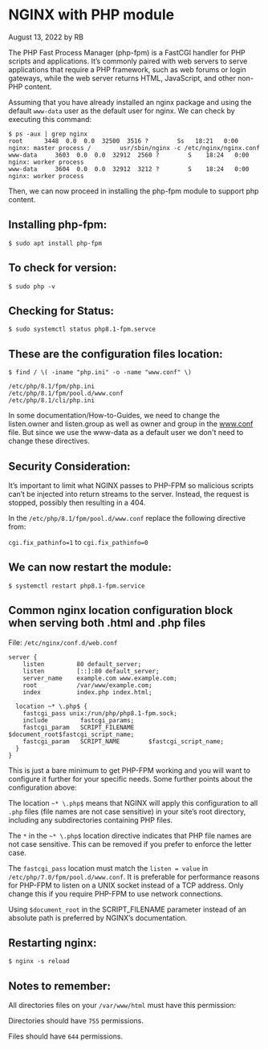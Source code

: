 
# NGINX with PHP module

August 13, 2022 by RB

The PHP Fast Process Manager (php-fpm) is a FastCGI handler for PHP scripts and applications. It’s commonly paired with web servers to serve applications that require a PHP framework, such as web forums or login gateways, while the web server returns HTML, JavaScript, and other non-PHP content.

Assuming that you have already installed an nginx package and using the default `www-data` user as the default user for nginx. We can check by executing this command:
```
$ ps -aux | grep nginx
root      3448  0.0  0.0  32500  3516 ?        Ss   18:21   0:00 nginx: master process /        usr/sbin/nginx -c /etc/nginx/nginx.conf
www-data     3603  0.0  0.0  32912  2560 ?        S    18:24   0:00 nginx: worker process
www-data     3604  0.0  0.0  32912  3212 ?        S    18:24   0:00 nginx: worker process
```
Then, we can now proceed in installing the php-fpm module to support php content.

## Installing php-fpm: 
```
$ sudo apt install php-fpm
```
## To check for version:
```
$ sudo php -v
```
## Checking for Status:
```
$ sudo systemctl status php8.1-fpm.servce
```
## These are the configuration files location:
```
$ find / \( -iname "php.ini" -o -name "www.conf" \)

/etc/php/8.1/fpm/php.ini
/etc/php/8.1/fpm/pool.d/www.conf
/etc/php/8.1/cli/php.ini
```

In some documentation/How-to-Guides, we need to change the listen.owner and listen.group as well as owner and group in the www.conf file. But since we use the www-data as a default user we don't need to change these directives.

## Security Consideration:

It’s important to limit what NGINX passes to PHP-FPM so malicious scripts can’t be injected into return streams to the server. Instead, the request is stopped, possibly then resulting in a 404.

In the `/etc/php/8.1/fpm/pool.d/www.conf` replace the following directive from:

`cgi.fix_pathinfo=1` to `cgi.fix_pathinfo=0`

## We can now restart the module:
```
$ systemctl restart php8.1-fpm.service
```

## Common nginx location configuration block when serving both .html and .php files

File: `/etc/nginx/conf.d/web.conf`
```
server {
    listen         80 default_server;
    listen         [::]:80 default_server;
    server_name    example.com www.example.com;
    root           /var/www/example.com;
    index          index.php index.html;

  location ~* \.php$ {
    fastcgi_pass unix:/run/php/php8.1-fpm.sock;
    include         fastcgi_params;
    fastcgi_param   SCRIPT_FILENAME    $document_root$fastcgi_script_name;
    fastcgi_param   SCRIPT_NAME        $fastcgi_script_name;
  }
}
```

This is just a bare minimum to get PHP-FPM working and you will want to configure it further for your specific needs. Some further points about the configuration above:

The location `~* \.php$` means that NGINX will apply this configuration to all `.php` files (file names are not case sensitive) in your site’s root directory, including any subdirectories containing PHP files.

The `*` in the `~* \.php$` location directive indicates that PHP file names are not case sensitive. This can be removed if you prefer to enforce the letter case.

The `fastcgi_pass` location must match the `listen = value` in `/etc/php/7.0/fpm/pool.d/www.conf`. It is preferable for performance reasons for PHP-FPM to listen on a UNIX socket instead of a TCP address. Only change this if you require PHP-FPM to use network connections.

Using `$document_root` in the SCRIPT_FILENAME parameter instead of an absolute path is preferred by NGINX’s documentation.

## Restarting nginx:
```
$ nginx -s reload
```
## Notes to remember:

All directories files on your `/var/www/html` must have this permission:

Directories should have `755` permissions.

Files should have `644` permissions.
